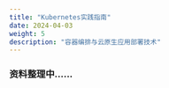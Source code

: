```yaml
---
title: "Kubernetes实践指南"
date: 2024-04-03
weight: 5
description: "容器编排与云原生应用部署技术"
---
```


### 资料整理中......